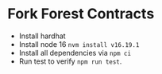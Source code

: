 # Fork Forest Contracts

- Install hardhat
- Install node 16 `nvm install v16.19.1`
- Install all dependencies via `npm ci`
- Run test to verify `npm run test`. 